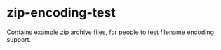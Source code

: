 # zip-encoding-test
Contains example zip archive files, for people to test filename encoding support.
